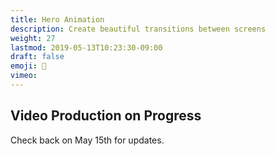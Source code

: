 ```yaml
---
title: Hero Animation
description: Create beautiful transitions between screens
weight: 27
lastmod: 2019-05-13T10:23:30-09:00
draft: false
emoji: 🚧
vimeo: 
---
```



## Video Production on Progress

Check back on May 15th for updates. 